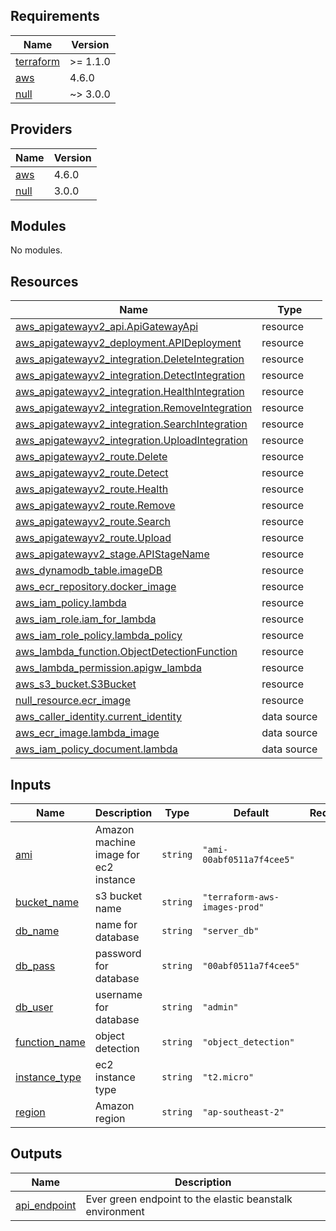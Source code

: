 <!-- BEGIN_TF_DOCS -->
## Requirements

| Name | Version |
|------|---------|
| <a name="requirement_terraform"></a> [terraform](#requirement\_terraform) | >= 1.1.0 |
| <a name="requirement_aws"></a> [aws](#requirement\_aws) | 4.6.0 |
| <a name="requirement_null"></a> [null](#requirement\_null) | ~> 3.0.0 |

## Providers

| Name | Version |
|------|---------|
| <a name="provider_aws"></a> [aws](#provider\_aws) | 4.6.0 |
| <a name="provider_null"></a> [null](#provider\_null) | 3.0.0 |

## Modules

No modules.

## Resources

| Name | Type |
|------|------|
| [aws_apigatewayv2_api.ApiGatewayApi](https://registry.terraform.io/providers/hashicorp/aws/4.6.0/docs/resources/apigatewayv2_api) | resource |
| [aws_apigatewayv2_deployment.APIDeployment](https://registry.terraform.io/providers/hashicorp/aws/4.6.0/docs/resources/apigatewayv2_deployment) | resource |
| [aws_apigatewayv2_integration.DeleteIntegration](https://registry.terraform.io/providers/hashicorp/aws/4.6.0/docs/resources/apigatewayv2_integration) | resource |
| [aws_apigatewayv2_integration.DetectIntegration](https://registry.terraform.io/providers/hashicorp/aws/4.6.0/docs/resources/apigatewayv2_integration) | resource |
| [aws_apigatewayv2_integration.HealthIntegration](https://registry.terraform.io/providers/hashicorp/aws/4.6.0/docs/resources/apigatewayv2_integration) | resource |
| [aws_apigatewayv2_integration.RemoveIntegration](https://registry.terraform.io/providers/hashicorp/aws/4.6.0/docs/resources/apigatewayv2_integration) | resource |
| [aws_apigatewayv2_integration.SearchIntegration](https://registry.terraform.io/providers/hashicorp/aws/4.6.0/docs/resources/apigatewayv2_integration) | resource |
| [aws_apigatewayv2_integration.UploadIntegration](https://registry.terraform.io/providers/hashicorp/aws/4.6.0/docs/resources/apigatewayv2_integration) | resource |
| [aws_apigatewayv2_route.Delete](https://registry.terraform.io/providers/hashicorp/aws/4.6.0/docs/resources/apigatewayv2_route) | resource |
| [aws_apigatewayv2_route.Detect](https://registry.terraform.io/providers/hashicorp/aws/4.6.0/docs/resources/apigatewayv2_route) | resource |
| [aws_apigatewayv2_route.Health](https://registry.terraform.io/providers/hashicorp/aws/4.6.0/docs/resources/apigatewayv2_route) | resource |
| [aws_apigatewayv2_route.Remove](https://registry.terraform.io/providers/hashicorp/aws/4.6.0/docs/resources/apigatewayv2_route) | resource |
| [aws_apigatewayv2_route.Search](https://registry.terraform.io/providers/hashicorp/aws/4.6.0/docs/resources/apigatewayv2_route) | resource |
| [aws_apigatewayv2_route.Upload](https://registry.terraform.io/providers/hashicorp/aws/4.6.0/docs/resources/apigatewayv2_route) | resource |
| [aws_apigatewayv2_stage.APIStageName](https://registry.terraform.io/providers/hashicorp/aws/4.6.0/docs/resources/apigatewayv2_stage) | resource |
| [aws_dynamodb_table.imageDB](https://registry.terraform.io/providers/hashicorp/aws/4.6.0/docs/resources/dynamodb_table) | resource |
| [aws_ecr_repository.docker_image](https://registry.terraform.io/providers/hashicorp/aws/4.6.0/docs/resources/ecr_repository) | resource |
| [aws_iam_policy.lambda](https://registry.terraform.io/providers/hashicorp/aws/4.6.0/docs/resources/iam_policy) | resource |
| [aws_iam_role.iam_for_lambda](https://registry.terraform.io/providers/hashicorp/aws/4.6.0/docs/resources/iam_role) | resource |
| [aws_iam_role_policy.lambda_policy](https://registry.terraform.io/providers/hashicorp/aws/4.6.0/docs/resources/iam_role_policy) | resource |
| [aws_lambda_function.ObjectDetectionFunction](https://registry.terraform.io/providers/hashicorp/aws/4.6.0/docs/resources/lambda_function) | resource |
| [aws_lambda_permission.apigw_lambda](https://registry.terraform.io/providers/hashicorp/aws/4.6.0/docs/resources/lambda_permission) | resource |
| [aws_s3_bucket.S3Bucket](https://registry.terraform.io/providers/hashicorp/aws/4.6.0/docs/resources/s3_bucket) | resource |
| [null_resource.ecr_image](https://registry.terraform.io/providers/hashicorp/null/latest/docs/resources/resource) | resource |
| [aws_caller_identity.current_identity](https://registry.terraform.io/providers/hashicorp/aws/4.6.0/docs/data-sources/caller_identity) | data source |
| [aws_ecr_image.lambda_image](https://registry.terraform.io/providers/hashicorp/aws/4.6.0/docs/data-sources/ecr_image) | data source |
| [aws_iam_policy_document.lambda](https://registry.terraform.io/providers/hashicorp/aws/4.6.0/docs/data-sources/iam_policy_document) | data source |

## Inputs

| Name | Description | Type | Default | Required |
|------|-------------|------|---------|:--------:|
| <a name="input_ami"></a> [ami](#input\_ami) | Amazon machine image for ec2 instance | `string` | `"ami-00abf0511a7f4cee5"` | no |
| <a name="input_bucket_name"></a> [bucket\_name](#input\_bucket\_name) | s3 bucket name | `string` | `"terraform-aws-images-prod"` | no |
| <a name="input_db_name"></a> [db\_name](#input\_db\_name) | name for database | `string` | `"server_db"` | no |
| <a name="input_db_pass"></a> [db\_pass](#input\_db\_pass) | password for database | `string` | `"00abf0511a7f4cee5"` | no |
| <a name="input_db_user"></a> [db\_user](#input\_db\_user) | username for database | `string` | `"admin"` | no |
| <a name="input_function_name"></a> [function\_name](#input\_function\_name) | object detection | `string` | `"object_detection"` | no |
| <a name="input_instance_type"></a> [instance\_type](#input\_instance\_type) | ec2 instance type | `string` | `"t2.micro"` | no |
| <a name="input_region"></a> [region](#input\_region) | Amazon region | `string` | `"ap-southeast-2"` | no |

## Outputs

| Name | Description |
|------|-------------|
| <a name="output_api_endpoint"></a> [api\_endpoint](#output\_api\_endpoint) | Ever green endpoint to the elastic beanstalk environment |
<!-- END_TF_DOCS -->
